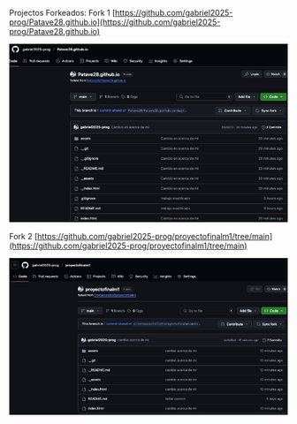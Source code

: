 Projectos Forkeados:
Fork 1 [https://github.com/gabriel2025-prog/Patave28.github.io](https://github.com/gabriel2025-prog/Patave28.github.io)

![Imagen del proyecto](fork1.jpg)

Fork 2 [https://github.com/gabriel2025-prog/proyectofinalm1/tree/main](https://github.com/gabriel2025-prog/proyectofinalm1/tree/main)

![Imagen del proyecto](fork2.jpg)